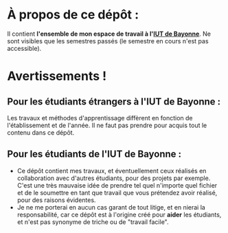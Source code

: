 # **À propos de ce dépôt** :
Il contient **l'ensemble de mon espace de travail à l'[IUT de Bayonne](https://www.iutbayonne.univ-pau.fr)**.
Ne sont visibles que les semestres passés (le semestre en cours n'est pas accessible).

# Avertissements !
## Pour les étudiants étrangers à l'IUT de Bayonne :
Les travaux et méthodes d'apprentissage diffèrent en fonction de l'établissement et de l'année. Il ne faut pas prendre pour acquis tout le contenu dans ce dépôt.
## Pour les étudiants de l'IUT de Bayonne : 
- Ce dépôt contient mes travaux, et éventuellement ceux réalisés en collaboration avec d'autres étudiants, pour des projets par exemple. C'est une très mauvaise idée de prendre tel quel n'importe quel fichier et de le soumettre en tant que travail que vous prétendez avoir réalisé, pour des raisons évidentes.
- Je ne me porterai en aucun cas garant de tout litige, et en nierai la responsabilité, car ce dépôt est à l'origine créé pour **aider** les étudiants, et n'est pas synonyme de triche ou de "travail facile".
